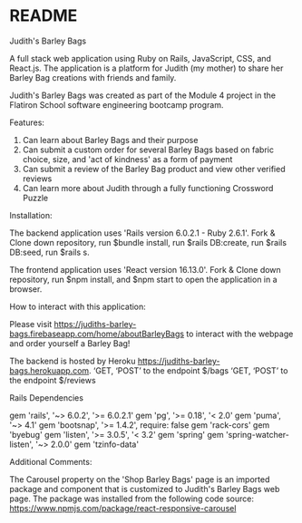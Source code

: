 # README

Judith's Barley Bags 

A full stack web application using Ruby on Rails, JavaScript, CSS, and React.js. The application is a platform for Judith (my mother) to share her Barley Bag creations with friends and family. 

Judith's Barley Bags was created as part of the Module 4 project in the Flatiron School software engineering bootcamp program.

Features: 

1. Can learn about Barley Bags and their purpose
2. Can submit a custom order for several Barley Bags based on fabric choice, size, and 'act of kindness' as a form of payment
3. Can submit a review of the Barley Bag product and view other verified reviews
4. Can learn more about Judith through a fully functioning Crossword Puzzle


Installation: 

The backend application uses 'Rails version 6.0.2.1 - Ruby 2.6.1'. Fork & Clone down repository, run $bundle install, run $rails DB:create, run $rails DB:seed, run $rails s. 

The frontend application uses 'React version 16.13.0'. Fork & Clone down repository, run $npm install, and $npm start to open the application in a browser.   

How to interact with this application: 

Please visit https://judiths-barley-bags.firebaseapp.com/home/aboutBarleyBags to interact with the webpage and order yourself a Barley Bag!

The backend is hosted by Heroku https://judiths-barley-bags.herokuapp.com. 
	‘GET, ‘POST’ to the endpoint $/bags 
	‘GET, ‘POST’ to the endpoint $/reviews 

Rails Dependencies 

gem 'rails', '~> 6.0.2', '>= 6.0.2.1'
gem 'pg', '>= 0.18', '< 2.0'
gem 'puma', '~> 4.1'
gem 'bootsnap', '>= 1.4.2', require: false
gem 'rack-cors'
gem 'byebug'
gem 'listen', '>= 3.0.5', '< 3.2'
gem 'spring'
gem 'spring-watcher-listen', '~> 2.0.0'
gem 'tzinfo-data' 

Additional Comments: 

The Carousel property on the 'Shop Barley Bags' page is an imported package and component that is customized to Judith's Barley Bags web page. The package was installed from the following code source: https://www.npmjs.com/package/react-responsive-carousel

